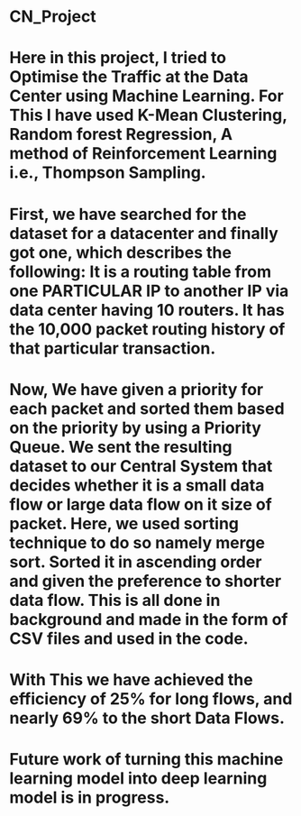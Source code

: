 # CN_Project

# Here in this project, I tried to Optimise the Traffic at the Data Center using Machine Learning. For This I have used K-Mean Clustering, Random forest Regression, A method of Reinforcement Learning i.e., Thompson Sampling.

# First, we have searched for the dataset for a datacenter and finally got one, which describes the following: It is a routing table from one PARTICULAR IP to another IP via data center having 10 routers. It has the 10,000 packet routing history of that particular transaction.

# Now, We have given a priority for each packet and sorted them based on the priority by using a Priority Queue. We sent the resulting dataset to our Central System that decides whether it is a small data flow or large data flow on it size of packet. Here, we used sorting technique to do so namely merge sort. Sorted it in ascending order and given the preference to shorter data flow. This is all done in background and made in the form of CSV files and used in the code.

# With This we have achieved the efficiency of 25% for long flows, and nearly 69% to the short Data Flows.

# Future work of turning this machine learning model into deep learning model is in progress.
